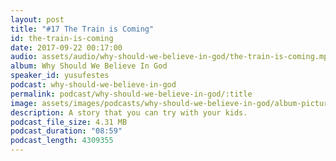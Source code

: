 ```yaml
---
layout: post
title: "#17 The Train is Coming"
id: the-train-is-coming
date: 2017-09-22 00:17:00
audio: assets/audio/why-should-we-believe-in-god/the-train-is-coming.mp3
album: Why Should We Believe In God
speaker_id: yusufestes
podcast: why-should-we-believe-in-god
permalink: podcast/why-should-we-believe-in-god/:title
image: assets/images/podcasts/why-should-we-believe-in-god/album-picture-small.jpg
description: A story that you can try with your kids.
podcast_file_size: 4.31 MB
podcast_duration: "08:59"
podcast_length: 4309355
---
```

